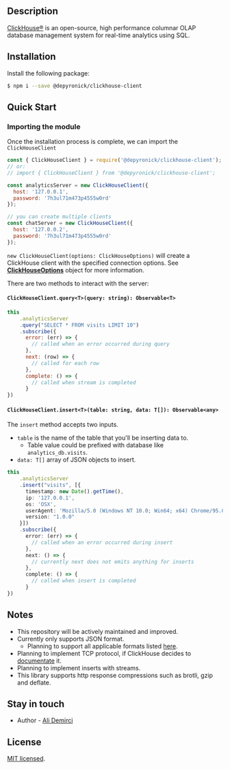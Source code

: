 ## Description

[ClickHouse®](https://clickhouse.com/) is an open-source, high performance columnar OLAP database management system for real-time analytics using SQL.

## Installation

Install the following package:

```bash
$ npm i --save @depyronick/clickhouse-client
```

## Quick Start

### Importing the module
Once the installation process is complete, we can import the `ClickHouseClient` 

```javascript
const { ClickHouseClient } = require('@depyronick/clickhouse-client');
// or:
// import { ClickHouseClient } from '@depyronick/clickhouse-client';

const analyticsServer = new ClickHouseClient({
  host: '127.0.0.1',
  password: '7h3ul71m473p4555w0rd'
});

// you can create multiple clients
const chatServer = new ClickHouseClient({
  host: '127.0.0.2',
  password: '7h3ul71m473p4555w0rd'
});
```
`new ClickHouseClient(options: ClickHouseOptions)` will create a ClickHouse client with the specified connection options. See **[ClickHouseOptions](https://github.com/depyronick/clickhouse-client/blob/main/src/client/interfaces/ClickHouseClientOptions.ts "ClickHouseOptions")** object for more information.

There are two methods to interact with the server:

#### `ClickHouseClient.query<T>(query: string): Observable<T>`

```javascript
this
    .analyticsServer
    .query("SELECT * FROM visits LIMIT 10")
    .subscribe({
      error: (err) => {
        // called when an error occurred during query
      },
      next: (row) => {
        // called for each row
      },
      complete: () => {
        // called when stream is completed
      }
})
```

#### `ClickHouseClient.insert<T>(table: string, data: T[]): Observable<any>`

The `insert` method accepts two inputs. 
- `table` is the name of the table that you'll be inserting data to. 
	- Table value could be prefixed with database like `analytics_db.visits`.
- `data: T[]` array of JSON objects to insert.

```typescript
this
    .analyticsServer
    .insert("visits", [{
      timestamp: new Date().getTime(),
      ip: '127.0.0.1',
      os: 'OSX',
      userAgent: 'Mozilla/5.0 (Windows NT 10.0; Win64; x64) Chrome/95.0.4638.69 Safari/537.36',
      version: "1.0.0"
    }])
    .subscribe({
      error: (err) => {
        // called when an error occurred during insert
      },
      next: () => {
        // currently next does not emits anything for inserts
      },
      complete: () => {
        // called when insert is completed
      }
})
```

## Notes
- This repository will be actively maintained and improved.
- Currently only supports JSON format. 
	- Planning to support all applicable formats listed [here](https://clickhouse.com/docs/en/interfaces/formats/ "here").
- Planning to implement TCP protocol, if ClickHouse decides to [documentate](https://clickhouse.com/docs/en/interfaces/tcp/ "documentate") it.
- Planning to implement inserts with streams.
- This library supports http response compressions such as brotli, gzip and deflate.
## Stay in touch

- Author - [Ali Demirci](https://github.com/depyronick)

## License

[MIT licensed](LICENSE).
